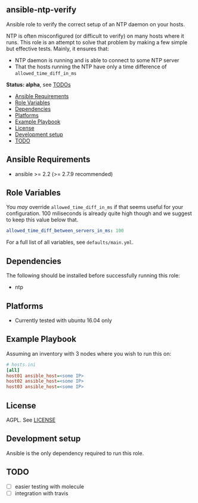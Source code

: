 ## ansible-ntp-verify

Ansible role to verify the correct setup of an NTP daemon on your hosts.

NTP is often misconfigured (or difficult to verify) on many hosts where it runs. This role is an attempt to solve that problem by making a few simple but effective tests. Mainly, it ensures that:

 - NTP daemon is running and is able to connect to some NTP server
 - That the hosts running the NTP have only a time difference of `allowed_time_diff_in_ms`

**Status: alpha**, see [TODOs](#todo)

<!-- vim-markdown-toc GFM -->

* [Ansible Requirements](#ansible-requirements)
* [Role Variables](#role-variables)
* [Dependencies](#dependencies)
* [Platforms](#platforms)
* [Example Playbook](#example-playbook)
* [License](#license)
* [Development setup](#development-setup)
* [TODO](#todo)

<!-- vim-markdown-toc -->

## Ansible Requirements

- ansible >= 2.2 (>= 2.7.9 recommended)

## Role Variables

You _may_ override `allowed_time_diff_in_ms` if that seems useful for your configuration. 100 miliseconds is already quite high though and we suggest to keep this value below that.

```yaml
allowed_time_diff_between_servers_in_ms: 100
```

For a full list of all variables, see `defaults/main.yml`.

## Dependencies

The following should be installed before successfully running this role:

- ntp

## Platforms

- Currently tested with ubuntu 16.04 only

## Example Playbook

Assuming an inventory with 3 nodes where you wish to run this on:

```ini
# hosts.ini
[all]
host01 ansible_host=<some IP>
host02 ansible_host=<some IP>
host03 ansible_host=<some IP>
```

## License

AGPL. See [LICENSE](LICENSE)

## Development setup

Ansible is the only dependency required to run this role.

## TODO

* [ ] easier testing with molecule
* [ ] integration with travis
